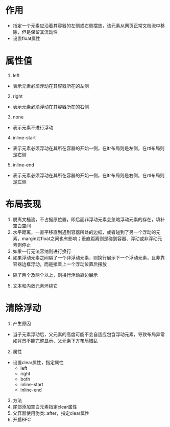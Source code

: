 # 作用
- 指定一个元素应沿着其容器的左侧或右侧摆放，该元素从网页正常文档流中移除，但是保留其流动性
- 设置float属性

# 属性值
1. left
  - 表示元素必须浮动在其容器所在的左侧
2. right
  - 表示元素必须浮动在其容器所在的右侧
3. none
  - 表示元素不进行浮动
4. inline-start
  - 表示元素必须浮动在其所在容器的开始一侧，在ltr布局则是左侧，在rtl布局则是右侧
5. inline-end
  - 表示元素必须浮动在其所在容器的开始一侧，在ltr布局则是右侧，在rtl布局则是左侧

# 布局表现
1. 脱离文档流，不占据原位置，即后面非浮动元素会忽略浮动元素的存在，填补空白空间
2. 水平距离，一直平移直到遇到容器所处的边框，或者碰到了另一个浮动的元素，margin对float之间也有影响；垂直距离则是碰到容器、浮动或非浮动元素则停止
3. 如果一行无法容纳则进行换行
4. 如果浮动元素之间隔了一个非浮动元素，则换行展示下一个浮动元素，且非靠容器边框浮动，而是接着上一个浮动位置后摆放
  - 隔了两个及两个以上，则换行浮动靠边展示
5. 文本和内敛元素环绕它

# 清除浮动
1. 产生原因
  - 当子元素浮动后，父元素的高度可能不会自适应包含浮动元素，导致布局异常如背景不能完整显示、父元素下方布局错乱
2. 属性
  - 设置clear属性，指定属性
    - left
    - right
    - both
    - inline-start
    - inline-end
3. 方法
  1. 尾部添加空白元素指定clear属性
  2. 父容器使用伪类::after，指定clear属性
  3. 开启BFC